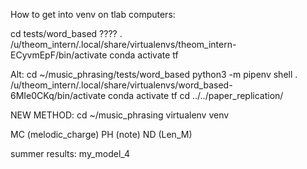 How to get into venv on tlab computers:

cd tests/word_based
????
. /u/theom_intern/.local/share/virtualenvs/theom_intern-ECyvmEpF/bin/activate
conda activate tf

Alt:
cd ~/music_phrasing/tests/word_based
python3 -m pipenv shell
. /u/theom_intern/.local/share/virtualenvs/word_based-6MIe0CKq/bin/activate
conda activate tf
cd ../../paper_replication/

NEW METHOD:
cd ~/music_phrasing
virtualenv venv

MC (melodic_charge)
PH (note)
ND (Len_M)

summer results: my_model_4


